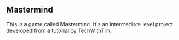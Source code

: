 ## Mastermind

This is a game called Mastermind. It's an intermediate level project developed from a tutorial by TechWithTim.
